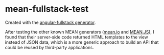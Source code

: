 # mean-fullstack-test

Created with the [angular-fullstack generator](https://github.com/DaftMonk/generator-angular-fullstack).

After testing the other known MEAN generators ([mean.io](http://mean.io) and [MEAN.JS](http://meanjs.org)), I found that their server-side code returned HTML templates to the view instead of JSON data, which is a more generic approach to build an API that could be reused by third-party applications.
